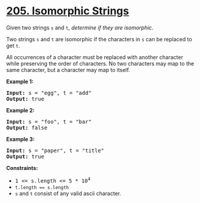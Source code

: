 # [205. Isomorphic Strings](https://leetcode.com/problems/isomorphic-strings)

Given two strings `s` and `t`, *determine if they are isomorphic*.

Two strings `s` and `t` are isomorphic if the characters in `s` can be replaced to get `t`.

All occurrences of a character must be replaced with another character while preserving the order of characters. No two characters may map to the same character, but a character may map to itself.

 

**Example 1:**

<pre>
<b>Input:</b> s = "egg", t = "add"
<b>Output:</b> true
</pre>

**Example 2:**

<pre>
<b>Input:</b> s = "foo", t = "bar"
<b>Output:</b> false
</pre>

**Example 3:**

<pre>
<b>Input:</b> s = "paper", t = "title"
<b>Output:</b> true
</pre>

**Constraints:**

- <tt>1 <= s.length <= 5 * 10<sup>4</sup></tt>
- `t.length == s.length`
- `s` and `t` consist of any valid ascii character.
